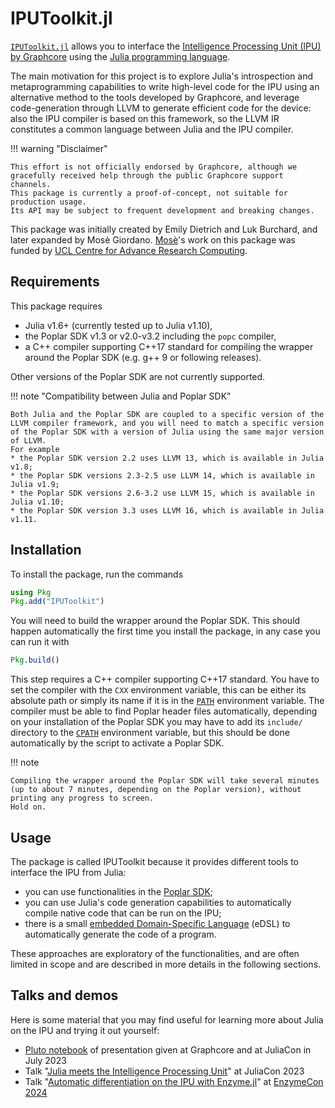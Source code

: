 # IPUToolkit.jl

[`IPUToolkit.jl`](https://github.com/JuliaIPU/IPUToolkit.jl) allows you to interface the [Intelligence Processing Unit (IPU) by Graphcore](https://www.graphcore.ai/products/ipu) using the [Julia programming language](https://julialang.org/).

The main motivation for this project is to explore Julia's introspection and metaprogramming capabilities to write high-level code for the IPU using an alternative method to the tools developed by Graphcore, and leverage code-generation through LLVM to generate efficient code for the device: also the IPU compiler is based on this framework, so the LLVM IR constitutes a common language between Julia and the IPU compiler.

!!! warning "Disclaimer"

    This effort is not officially endorsed by Graphcore, although we gracefully received help through the public Graphcore support channels.
    This package is currently a proof-of-concept, not suitable for production usage.
	Its API may be subject to frequent development and breaking changes.

This package was initially created by Emily Dietrich and Luk Burchard, and later expanded by Mosè Giordano.
[Mosè](https://github.com/giordano)'s work on this package was funded by [UCL Centre for Advance Research Computing](https://www.ucl.ac.uk/advanced-research-computing).

## Requirements

This package requires

* Julia v1.6+ (currently tested up to Julia v1.10),
* the Poplar SDK v1.3 or v2.0-v3.2 including the `popc` compiler,
* a C++ compiler supporting C++17 standard for compiling the wrapper around the Poplar SDK (e.g. g++ 9 or following releases).

Other versions of the Poplar SDK are not currently supported.

!!! note "Compatibility between Julia and Poplar SDK"

    Both Julia and the Poplar SDK are coupled to a specific version of the LLVM compiler framework, and you will need to match a specific version of the Poplar SDK with a version of Julia using the same major version of LLVM.
    For example
    * the Poplar SDK version 2.2 uses LLVM 13, which is available in Julia v1.8;
    * the Poplar SDK versions 2.3-2.5 use LLVM 14, which is available in Julia v1.9;
    * the Poplar SDK versions 2.6-3.2 use LLVM 15, which is available in Julia v1.10;
    * the Poplar SDK version 3.3 uses LLVM 16, which is available in Julia v1.11.

## Installation

To install the package, run the commands

```julia
using Pkg
Pkg.add("IPUToolkit")
```

You will need to build the wrapper around the Poplar SDK.
This should happen automatically the first time you install the package, in any case you can run it with

```julia
Pkg.build()
```

This step requires a C++ compiler supporting C++17 standard.
You have to set the compiler with the `CXX` environment variable, this can be either its absolute path or simply its name if it is in the [`PATH`](https://en.wikipedia.org/wiki/PATH_(variable)) environment variable.
The compiler must be able to find Poplar header files automatically, depending on your installation of the Poplar SDK you may have to add its `include/` directory to the [`CPATH`](https://gcc.gnu.org/onlinedocs/cpp/Environment-Variables.html) environment variable, but this should be done automatically by the script to activate a Poplar SDK.

!!! note

	Compiling the wrapper around the Poplar SDK will take several minutes (up to about 7 minutes, depending on the Poplar version), without printing any progress to screen.
	Hold on.

## Usage

The package is called IPUToolkit because it provides different tools to interface the IPU from Julia:

* you can use functionalities in the [Poplar SDK](https://www.graphcore.ai/products/poplar);
* you can use Julia's code generation capabilities to automatically compile native code that can be run on the IPU;
* there is a small [embedded Domain-Specific Language](https://en.wikipedia.org/wiki/Domain-specific_language) (eDSL) to automatically generate the code of a program.

These approaches are exploratory of the functionalities, and are often limited in scope and are described in more details in the following sections.

## Talks and demos

Here is some material that you may find useful for learning more about Julia on the IPU and trying it out yourself:

* [Pluto notebook](https://giordano.github.io/blog/2023-07-20-julia-ipu/) of presentation given at Graphcore and at JuliaCon in July 2023
* Talk "[Julia meets the Intelligence Processing Unit](https://www.youtube.com/watch?v=-fxB0kmcCVE)" at JuliaCon 2023
* Talk "[Automatic differentiation on the IPU with Enzyme.jl](https://giordano.github.io/talks/2024-03-27-julia-ipu-enzymecon/)" at [EnzymeCon 2024](https://enzyme.mit.edu/conference)
